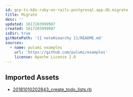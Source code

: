 ```yaml
---
id: gcp-ts-k8s-ruby-on-rails-postgresql.app.db.migrate
title: Migrate
desc: ''
updated: 1617203999987
created: 1617203999987
isDir: true
gitNotePath: '{{ noteHiearchy }}/README.md'
sources:
  - name: pulumi examples
    url: 'https://github.com/pulumi/examples'
    license: Apache License 2.0
---
```

## Imported Assets

- [20181010202843_create_todo_lists.rb](/assets/20181010202843_create_todo_lists.rb)

